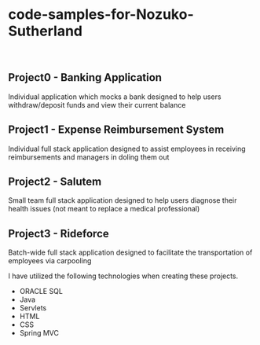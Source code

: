 # code-samples-for-Nozuko-Sutherland
<br>

## Project0 - Banking Application
Individual application which mocks a bank designed to help users withdraw/deposit funds and view their current balance
<br>

## Project1 - Expense Reimbursement System
Individual full stack application designed to assist employees in receiving reimbursements and managers in doling them out
<br>

## Project2 - Salutem
Small team full stack application designed to help users diagnose their health issues (not meant to replace a medical professional)
<br>

## Project3 - Rideforce
Batch-wide full stack application designed to facilitate the transportation of employees via carpooling

I have utilized the following technologies when creating these projects.
- ORACLE SQL
- Java
- Servlets
- HTML
- CSS
- Spring MVC
